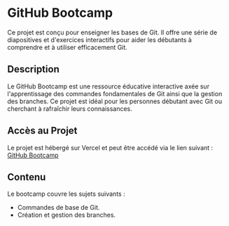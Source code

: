 # GitHub Bootcamp

Ce projet est conçu pour enseigner les bases de Git. Il offre une série de diapositives et d'exercices interactifs pour aider les débutants à comprendre et à utiliser efficacement Git.

## Description

Le GitHub Bootcamp est une ressource éducative interactive axée sur l'apprentissage des commandes fondamentales de Git ainsi que la gestion des branches. Ce projet est idéal pour les personnes débutant avec Git ou cherchant à rafraîchir leurs connaissances.

## Accès au Projet

Le projet est hébergé sur Vercel et peut être accédé via le lien suivant : [GitHub Bootcamp](https://github-bootcamp-4wulzukr4-fabienlpts-projects.vercel.app/?slideIndex=0&stepIndex=0)

## Contenu

Le bootcamp couvre les sujets suivants :
- Commandes de base de Git.
- Création et gestion des branches.